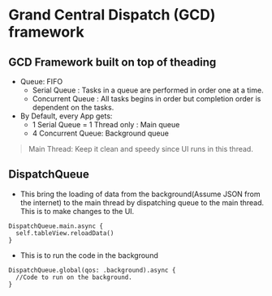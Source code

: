 
# Grand Central Dispatch (GCD) framework

## GCD Framework built on top of theading

- Queue: FIFO
  - Serial Queue : Tasks in a queue are performed in order one at a time. 
  - Concurrent Queue  : All tasks begins in order but completion order is dependent on the tasks.
- By Default, every App gets:
  - 1 Serial Queue = 1 Thread only : Main queue
  - 4 Concurrent Queue: Background queue
  
> Main Thread: Keep it clean and speedy since UI runs in this thread.

## DispatchQueue
- This bring the loading of data from the background(Assume JSON from the internet) to the main thread by dispatching queue to the main thread. This is to make changes to the UI.
 
```
DispatchQueue.main.async {
  self.tableView.reloadData()
}

```

- This is to run the code in the background

```
DispatchQueue.global(qos: .background).async {
  //Code to run on the background.
}

```
